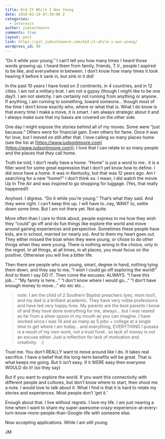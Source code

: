 ```yaml
---
title: Did It While I Was Young
date: 2010-03-19 07:39:00 Z
categories:
  - Interests
author: judsonlmoore
comments: true
layout: post
link: https://git.judsonlmoore.com/did-it-while-i-was-young/
wordpress_id: 98
---
```


“Do it while your young.” I can’t tell you how many times I heard those words growing up. I heard them from family, friends, T.V., people I aspired to be like, and everywhere in between. I don’t know how many times it took hearing it before it sank in, but sink in it did!

In the past 10 years I have lived on 3 continents, in 4 countries, and in 12 cities. I am not a military brat. I am not a gypsy (though I might like to be one day!). I am not sketchy. I am certainly not running from anything or anyone. If anything, I am running to something, toward someone… though most of the time I don’t know exactly who, where or what that is. What I do know is that every time I make a move, it is smart. I am always strategic about it and I always make sure that my bases are covered on the other side.

One day I might expose the stories behind all of my moves. Some were “just because.” Others were for financial gain. Even others for fame. Once it was for love, but I moved on still after that. I love calling so many places home (see the list at [https://www.judsonlmoore.com](https://www.judsonlmoore.com)). I love that I can relate to so many people and the places that _they_ call home.

Truth be told, I don’t really have a home. “Home” is just a word to me.. it is a filler word for some great expression that I don’t yet know how to define. I did once have a home. It was in Kentucky, but that was 12 years ago. Am I searching for a new “home?” I don’t think so. I mean, I did watch the movie Up In The Air and was inspired to go shopping for luggage. (Yes, that really happened!)

Anyhoot. I digress. “Do it while you’re young.” That’s what they said. And they were right. I can’t keep this up. I will have to..nay, WANT to, settle down some time. But I am not there yet. Not quite.

More often than I care to think about, people express to me how they wish they “could” go off and do fun things like explore the world and move around gaining experiences and perspective. Sometimes these people have kids, are in school, married (or nearly so). And to them my heart goes out. They either missed the boat when they were young, or chose to do other things when they were young. There is nothing wrong in the choice, only in the regret. In all things, at all times, in all places, you must focus on the positive. Otherwise you will live a bitter life.

Then there are people who are young, smart, degree in hand, nothing tying them down, and they say to me, “I wish I could go off exploring the world!” And to them I say DO IT. Then come the excuses: ALWAYS. “I have this job…” “My family is here…” “I don’t know where I would go…” “I don’t have enough money to move…” etc etc etc…

<blockquote>note: I am the child of 2 Southern Baptist preachers (yes, mom too!), and my dad is a brilliant academic. They have very noble professions and have led very happy lives. My parents are the best parents I know of and they have done everything for me, always… but I was reared as far from a silver spoon in my mouth as you can imagine. I have worked since I was 14 and as many as 5 jobs + college at a single time to get where I am today… and everything, EVERYTHING I posses is a result of my own work, not a trust fund.. so lack of money is not an excuse either. Just a reflection for lack of motivation and creativity.   :)</blockquote>

Trust me. You don’t REALLY want to move around like I do. It takes real sacrifice. I have a belief that the long-term benefits will be great. That is what keeps me going. But it isn’t easy. If it WERE easy then everyone WOULD do it! (so they say)

But if you want to explore the world. If you want this connectivity with different people and cultures, but don’t know where to start, then shoot me a note. I would love to talk about it. What I find is that it is hard to relate my stories and experiences. Most people don’t ‘get it.’

Enough about that. I live without regrets. I love my life. I am just nearing a time when I want to share my super-awesome-crazy-experience-at-every-turn-know-more-people-than-Google-life with someone else.

Now accepting applications. While I am still young.

JM
